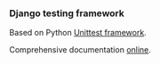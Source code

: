 ### Django testing framework

Based on Python [Unittest framework](https://docs.python.org/3/library/unittest.html).

Comprehensive documentation [online](https://docs.djangoproject.com/en/1.7/topics/testing/).
